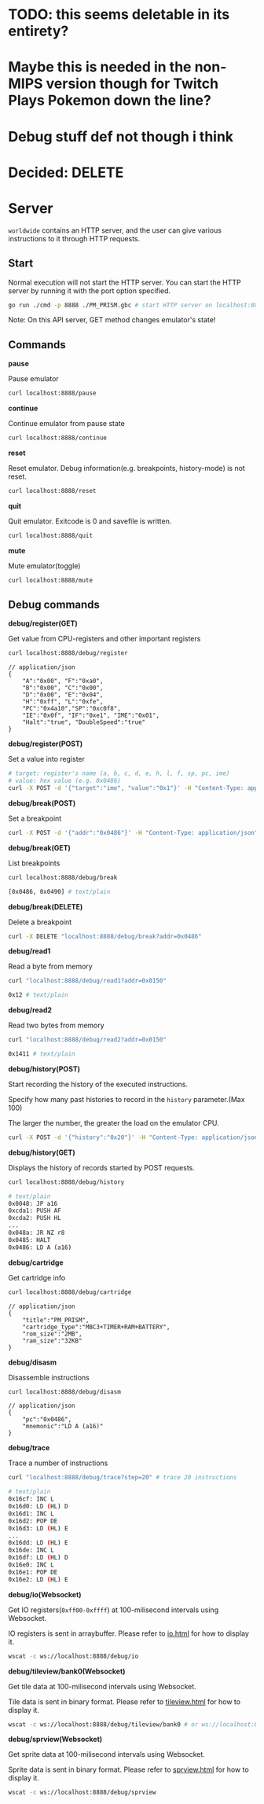 # TODO: this seems deletable in its entirety?
# Maybe this is needed in the non-MIPS version though for Twitch Plays Pokemon down the line?
# Debug stuff def not though i think
# Decided: DELETE
# Server

`worldwide` contains an HTTP server, and the user can give various instructions to it through HTTP requests.

## Start

Normal execution will not start the HTTP server. You can start the HTTP server by running it with the port option specified.

```sh
go run ./cmd -p 8888 ./PM_PRISM.gbc # start HTTP server on localhost:8888
```

Note: On this API server, GET method changes emulator's state!

## Commands

**pause**

Pause emulator

```sh
curl localhost:8888/pause
```

**continue**

Continue emulator from pause state

```sh
curl localhost:8888/continue
```

**reset**

Reset emulator. Debug information(e.g. breakpoints, history-mode) is not reset.

```sh
curl localhost:8888/reset
```

**quit**

Quit emulator. Exitcode is 0 and savefile is written.

```sh
curl localhost:8888/quit
```

**mute**

Mute emulator(toggle)

```sh
curl localhost:8888/mute
```

## Debug commands

**debug/register(GET)**

Get value from CPU-registers and other important registers

```sh
curl localhost:8888/debug/register
```

```jsonc
// application/json
{
    "A":"0x00", "F":"0xa0",
    "B":"0x00", "C":"0x00",
    "D":"0x00", "E":"0x04",
    "H":"0xff", "L":"0xfe",
    "PC":"0x4a10","SP":"0xc0f8",
    "IE":"0x0f", "IF":"0xe1", "IME":"0x01",
    "Halt":"true", "DoubleSpeed":"true"
}
```

**debug/register(POST)**

Set a value into register

```sh
# target: register's name (a, b, c, d, e, h, l, f, sp, pc, ime)
# value: hex value (e.g. 0x0486)
curl -X POST -d '{"target":"ime", "value":"0x1"}' -H "Content-Type: application/json" localhost:8888/debug/register
```

**debug/break(POST)**

Set a breakpoint

```sh
curl -X POST -d '{"addr":"0x0486"}' -H "Content-Type: application/json" localhost:8888/debug/break
```

**debug/break(GET)**

List breakpoints

```sh
curl localhost:8888/debug/break
```

```sh
[0x0486, 0x0490] # text/plain
```

**debug/break(DELETE)**

Delete a breakpoint

```sh
curl -X DELETE "localhost:8888/debug/break?addr=0x0486"
```

**debug/read1**

Read a byte from memory

```sh
curl "localhost:8888/debug/read1?addr=0x0150"
```

```sh
0x12 # text/plain
```
**debug/read2**

Read two bytes from memory

```sh
curl "localhost:8888/debug/read2?addr=0x0150"
```

```sh
0x1411 # text/plain
```

**debug/history(POST)**

Start recording the history of the executed instructions.

Specify how many past histories to record in the `history` parameter.(Max 100) 

The larger the number, the greater the load on the emulator CPU.

```sh
curl -X POST -d '{"history":"0x20"}' -H "Content-Type: application/json" localhost:8888/debug/history
```

**debug/history(GET)**

Displays the history of records started by POST requests.

```sh
curl localhost:8888/debug/history
```

```sh
# text/plain
0x0048: JP a16
0xcda1: PUSH AF
0xcda2: PUSH HL
...
0x048a: JR NZ r8
0x0485: HALT
0x0486: LD A (a16)
```

**debug/cartridge**

Get cartridge info

```sh
curl localhost:8888/debug/cartridge
```

```jsonc
// application/json
{
    "title":"PM_PRISM",
    "cartridge_type":"MBC3+TIMER+RAM+BATTERY",
    "rom_size":"2MB",
    "ram_size":"32KB"
}
```

**debug/disasm**

Disassemble instructions

```sh
curl localhost:8888/debug/disasm
```

```jsonc
// application/json
{
    "pc":"0x0486",
    "mnemonic":"LD A (a16)"
}
```

**debug/trace**

Trace a number of instructions

```sh
curl "localhost:8888/debug/trace?step=20" # trace 20 instructions
```

```sh
# text/plain
0x16cf: INC L
0x16d0: LD (HL) D
0x16d1: INC L
0x16d2: POP DE
0x16d3: LD (HL) E
...
0x16dd: LD (HL) E
0x16de: INC L
0x16df: LD (HL) D
0x16e0: INC L
0x16e1: POP DE
0x16e2: LD (HL) E
```

**debug/io(Websocket)**

Get IO registers(`0xff00-0xffff`) at 100-milisecond intervals using Websocket.

IO registers is sent in arraybuffer. Please refer to [io.html](./io.html) for how to display it.

```sh
wscat -c ws://localhost:8888/debug/io
```

**debug/tileview/bank0(Websocket)**

Get tile data at 100-milisecond intervals using Websocket.

Tile data is sent in binary format. Please refer to [tileview.html](./tileview.html) for how to display it.

```sh
wscat -c ws://localhost:8888/debug/tileview/bank0 # or ws://localhost:8888/debug/tileview/bank1
```

**debug/sprview(Websocket)**

Get sprite data at 100-milisecond intervals using Websocket.

Sprite data is sent in binary format. Please refer to [sprview.html](./sprview.html) for how to display it.

```sh
wscat -c ws://localhost:8888/debug/sprview
```
